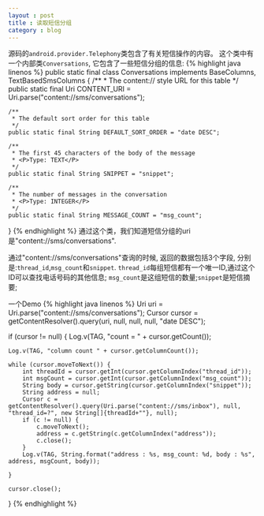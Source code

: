 ```yaml
---
layout : post
title : 读取短信分组
category : blog
---
```


源码的`android.provider.Telephony`类包含了有关短信操作的内容。
这个类中有一个内部类`Conversations`, 它包含了一些短信分组的信息:
{% highlight java linenos %}
public static final class Conversations
        implements BaseColumns, TextBasedSmsColumns {
    /**
     * The content:// style URL for this table
     */
    public static final Uri CONTENT_URI =
        Uri.parse("content://sms/conversations");

    /**
     * The default sort order for this table
     */
    public static final String DEFAULT_SORT_ORDER = "date DESC";

    /**
     * The first 45 characters of the body of the message
     * <P>Type: TEXT</P>
     */
    public static final String SNIPPET = "snippet";

    /**
     * The number of messages in the conversation
     * <P>Type: INTEGER</P>
     */
    public static final String MESSAGE_COUNT = "msg_count";
}
{% endhighlight %}
通过这个类，我们知道短信分组的uri是"content://sms/conversations".

通过"content://sms/conversations"查询的时候, 返回的数据包括3个字段, 分别是:`thread_id`,`msg_count`和`snippet`. 
`thread_id`每组短信都有一个唯一ID,通过这个ID可以查找电话号码的其他信息; `msg_count`是这组短信的数量;`snippet`是短信摘要;


一个Demo
{% highlight java linenos %}
Uri uri = Uri.parse("content://sms/conversations");
Cursor cursor = getContentResolver().query(uri, null, null, null, "date DESC");

if (cursor != null) {
	Log.v(TAG, "count = " + cursor.getCount());
	
	Log.v(TAG, "column count " + cursor.getColumnCount());
	
	while (cursor.moveToNext()) {
		int threadId = cursor.getInt(cursor.getColumnIndex("thread_id"));
		int msgCount = cursor.getInt(cursor.getColumnIndex("msg_count"));
		String body = cursor.getString(cursor.getColumnIndex("snippet"));
		String address = null;
		Cursor c = getContentResolver().query(Uri.parse("content://sms/inbox"), null, "thread_id=?", new String[]{threadId+""}, null);
		if (c != null) {
			c.moveToNext();
			address = c.getString(c.getColumnIndex("address"));
			c.close();
		}
		Log.v(TAG, String.format("address : %s, msg_count: %d, body : %s", address, msgCount, body));
		
	}
	
	cursor.close();
}
{% endhighlight %}
